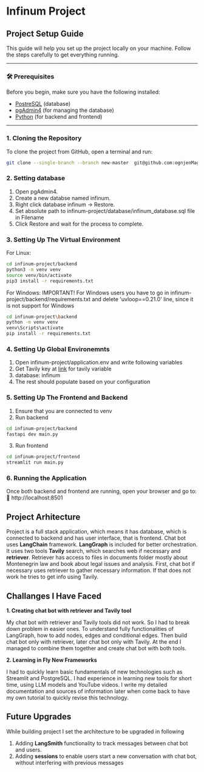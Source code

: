 # Infinum Project

## Project Setup Guide  

This guide will help you set up the project locally on your machine. Follow the steps carefully to get everything running.

---

### **🛠️ Prerequisites**  
Before you begin, make sure you have the following installed:
- [PostreSQL](https://dev.mysql.com/downloads/mysql/) (database)  
- [pgAdmin4](https://www.mysql.com/products/workbench/) (for managing the database)  
- [Python](https://www.python.org/) (for backend and frontend)  

---

### **1. Cloning the Repository**  
To clone the project from GitHub, open a terminal and run:  

```sh
git clone --single-branch --branch new-master  git@github.com:ognjenMagicni/infinum-project.git
```

### **2. Setting database**

1. Open pgAdmin4.
2. Create a new databse named infinum.
3. Right click database infinum -> Restore.
4. Set absolute path to infinum-project/database/infinum_database.sql file in Filename
5. Click Restore and wait for the process to complete.

### **3. Setting Up The Virtual Environment**

For Linux:
```sh
cd infinum-project/backend
python3 -m venv venv
source venv/bin/activate
pip3 install -r requirements.txt
```

For Windows:
IMPORTANT! For Windows users you have to go in infinum-project/backend/requirements.txt and delete 'uvloop==0.21.0' line, since it is not support for Windows
```sh
cd infinum-project\backend
python -m venv venv
venv\Scripts\activate
pip install -r requirements.txt
```

### **4. Setting Up Global Environemnts**

1. Open infinum-project/application.env and write following variables
2. Get Tavily key at [link](https://tavily.com/) for tavily variable
3. database: infinum
4. The rest should populate based on your configuration

### **5. Setting Up The Frontend and Backend**

1. Ensure that you are connected to venv
2. Run backend
```sh
cd infinum-project/backend
fastapi dev main.py
```
3. Run frontend
```sh
cd infinum-project/frontend
streamlit run main.py
```

### **6. Running the Application**
Once both backend and frontend are running, open your browser and go to:
🔗 http://localhost:8501

## Project Arhitecture

Project is a full stack application, which means it has database, which is connected to backend and has user interface, that is frontend. 
Chat bot uses **LangChain** framework. **LangGraph** is included for better orchestration. It uses two tools **Tavily** search, which searches web if necessary and **retriever**. Retriever has access to files in documents folder mostly about Montenegrin law and book about legal issues and analysis. First, chat bot if necessary uses retriever to gather necessary information. If that does not work he tries to get info using Tavily.

## Challanges I Have Faced

**1. Creating chat bot with retriever and Tavily tool**

My chat bot with retriever and Tavily tools did not work. So I had to break down problem in easier ones. To understand fully functionalities of LangGraph, how to add nodes, edges and conditional edges. Then build chat bot only with retriever, later chat bot only with Tavily. At the end I managed to combine them together and create chat bot with both tools. 

**2. Learning in Fly New Frameworks**

I had to quickly learn basic fundamentals of new technologies such as Streamlit and PostgreSQL. I had experience in learning new tools for short time, using LLM models and YouTube videos. I write my detailed documentation and sources of information later when come back to have my own tutorial to quickly revise this technology. 

## Future Upgrades

While building project I set the architecture to be upgraded in following
1. Adding **LangSmith** functionality to track messages between chat bot and users.
2. Adding **sessions** to enable users start a new conversation with chat bot, without interfering with previous messages


